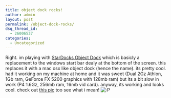 ```yaml
---
title: object dock rocks!
author: admin
layout: post
permalink: /object-dock-rocks/
dsq_thread_id:
  - 26006537
categories:
  - Uncategorized
---
```

Right. im playing with [StarDocks Object Dock][1] which is basicly a replacement to the windows start bar dealy at the bottom of the screen. this replaces it with a mac osx like object dock (hence the name). its pretty cool. had it working on my machine at home and it was sweet (Dual 2Gz Athlon, 1Gb ram, GeForce FX 5200 graphics with 128mb ram) but its a bit slow in work (P4 1.6Gz, 256mb ram, 16mb vid card). anyway, its working and looks cool. check out <a href="http://lsnbackup.cust.nearlyfreespeech.net/1066127184objectdoc.jpg" target="_blank">this pic</a> too see what i mean! <img src="http://blog.lotas-smartman.net/wp-includes/images/smilies/icon_razz.gif" alt=":P" class="wp-smiley" />

 [1]: http://www.stardock.com/products/objectdock/